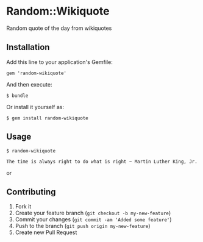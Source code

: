 # Random::Wikiquote

Random quote of the day from wikiquotes

## Installation

Add this line to your application's Gemfile:

    gem 'random-wikiquote'

And then execute:

    $ bundle

Or install it yourself as:

    $ gem install random-wikiquote

## Usage


    $ random-wikiquote

    The time is always right to do what is right ~ Martin Luther King, Jr.


or




## Contributing

1. Fork it
2. Create your feature branch (`git checkout -b my-new-feature`)
3. Commit your changes (`git commit -am 'Added some feature'`)
4. Push to the branch (`git push origin my-new-feature`)
5. Create new Pull Request
